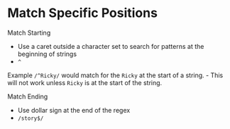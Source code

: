 # Match Specific Positions

Match Starting
- Use a caret outside a character set to search for patterns at the beginning of strings
- `^` 

Example  `/^Ricky/`  would match for the  `Ricky` at the start of a string. 
	- This will not work unless `Ricky`  is at the start of the string. 


Match Ending
- Use dollar sign at the end of the regex 
- `/story$/`


